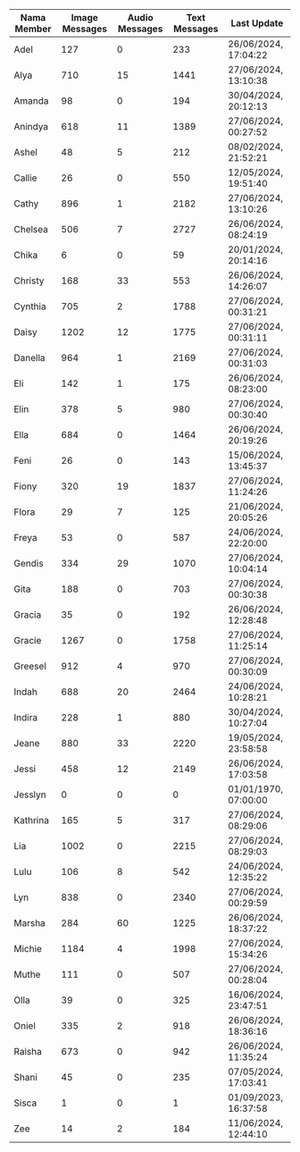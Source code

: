 | Nama Member | Image Messages | Audio Messages | Text Messages | Last Update |
| ------ | -------------- | -------------- | ------------- | ------------ |
| Adel | 127 | 0 | 233 | 26/06/2024, 17:04:22 |
| Alya | 710 | 15 | 1441 | 27/06/2024, 13:10:38 |
| Amanda | 98 | 0 | 194 | 30/04/2024, 20:12:13 |
| Anindya | 618 | 11 | 1389 | 27/06/2024, 00:27:52 |
| Ashel | 48 | 5 | 212 | 08/02/2024, 21:52:21 |
| Callie | 26 | 0 | 550 | 12/05/2024, 19:51:40 |
| Cathy | 896 | 1 | 2182 | 27/06/2024, 13:10:26 |
| Chelsea | 506 | 7 | 2727 | 26/06/2024, 08:24:19 |
| Chika | 6 | 0 | 59 | 20/01/2024, 20:14:16 |
| Christy | 168 | 33 | 553 | 26/06/2024, 14:26:07 |
| Cynthia | 705 | 2 | 1788 | 27/06/2024, 00:31:21 |
| Daisy | 1202 | 12 | 1775 | 27/06/2024, 00:31:11 |
| Danella | 964 | 1 | 2169 | 27/06/2024, 00:31:03 |
| Eli | 142 | 1 | 175 | 26/06/2024, 08:23:00 |
| Elin | 378 | 5 | 980 | 27/06/2024, 00:30:40 |
| Ella | 684 | 0 | 1464 | 26/06/2024, 20:19:26 |
| Feni | 26 | 0 | 143 | 15/06/2024, 13:45:37 |
| Fiony | 320 | 19 | 1837 | 27/06/2024, 11:24:26 |
| Flora | 29 | 7 | 125 | 21/06/2024, 20:05:26 |
| Freya | 53 | 0 | 587 | 24/06/2024, 22:20:00 |
| Gendis | 334 | 29 | 1070 | 27/06/2024, 10:04:14 |
| Gita | 188 | 0 | 703 | 27/06/2024, 00:30:38 |
| Gracia | 35 | 0 | 192 | 26/06/2024, 12:28:48 |
| Gracie | 1267 | 0 | 1758 | 27/06/2024, 11:25:14 |
| Greesel | 912 | 4 | 970 | 27/06/2024, 00:30:09 |
| Indah | 688 | 20 | 2464 | 24/06/2024, 10:28:21 |
| Indira | 228 | 1 | 880 | 30/04/2024, 10:27:04 |
| Jeane | 880 | 33 | 2220 | 19/05/2024, 23:58:58 |
| Jessi | 458 | 12 | 2149 | 26/06/2024, 17:03:58 |
| Jesslyn | 0 | 0 | 0 | 01/01/1970, 07:00:00 |
| Kathrina | 165 | 5 | 317 | 27/06/2024, 08:29:06 |
| Lia | 1002 | 0 | 2215 | 27/06/2024, 08:29:03 |
| Lulu | 106 | 8 | 542 | 24/06/2024, 12:35:22 |
| Lyn | 838 | 0 | 2340 | 27/06/2024, 00:29:59 |
| Marsha | 284 | 60 | 1225 | 26/06/2024, 18:37:22 |
| Michie | 1184 | 4 | 1998 | 27/06/2024, 15:34:26 |
| Muthe | 111 | 0 | 507 | 27/06/2024, 00:28:04 |
| Olla | 39 | 0 | 325 | 16/06/2024, 23:47:51 |
| Oniel | 335 | 2 | 918 | 26/06/2024, 18:36:16 |
| Raisha | 673 | 0 | 942 | 26/06/2024, 11:35:24 |
| Shani | 45 | 0 | 235 | 07/05/2024, 17:03:41 |
| Sisca | 1 | 0 | 1 | 01/09/2023, 16:37:58 |
| Zee | 14 | 2 | 184 | 11/06/2024, 12:44:10 |
